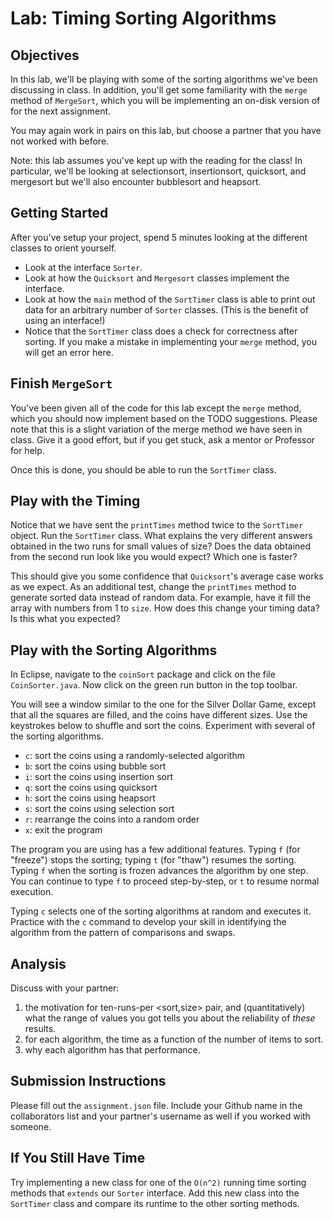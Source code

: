 # Lab: Timing Sorting Algorithms

## Objectives

In this lab, we'll be playing with some of the sorting algorithms we've been discussing in class. In addition, you'll get some familiarity with the `merge` method of `MergeSort`, which you will be implementing an on-disk version of for the next assignment.

You may again work in pairs on this lab, but choose a partner that you have not worked with before.

Note: this lab assumes you've kept up with the reading for the class! In particular, we'll be looking at selectionsort, insertionsort, quicksort, and mergesort but we'll also encounter bubblesort and heapsort.

## Getting Started

After you've setup your project, spend 5 minutes looking at the different classes to orient yourself.

* Look at the interface `Sorter`.
* Look at how the `Quicksort` and `Mergesort` classes implement the interface.
* Look at how the `main` method of the `SortTimer` class is able to print out data for an arbitrary number of `Sorter` classes. (This is the benefit of using an interface!)
* Notice that the `SortTimer` class does a check for correctness after sorting. If you make a mistake in implementing your `merge` method, you will get an error here.

## Finish `MergeSort`

You've been given all of the code for this lab except the `merge` method, which you should now implement based on the TODO suggestions. Please note that this is a slight variation of the merge method we have seen in class. Give it a good effort, but if you get stuck, ask a mentor or Professor for help.

Once this is done, you should be able to run the `SortTimer` class.

## Play with the Timing

Notice that we have sent the `printTimes` method twice to the `SortTimer` object. Run the `SortTimer` class. What explains the very different answers obtained in the two runs for small values of size? Does the data obtained from the second run look like you would expect? Which one is faster?

This should give you some confidence that `Quicksort`'s average case works as we expect. As an additional test, change the `printTimes` method to generate sorted data instead of random data. For example, have it fill the array with numbers from 1 to `size`. How does this change your timing data? Is this what you expected?

## Play with the Sorting Algorithms

In Eclipse, navigate to the `coinSort` package and click on the file `CoinSorter.java`. Now click on the green run button in the top toolbar.

You will see a window similar to the one for the Silver Dollar Game, except that all the squares are filled, and the coins have different sizes. Use the keystrokes below to shuffle and sort the coins. Experiment with several of the sorting algorithms.

* `c`: sort the coins using a randomly-selected algorithm
* `b`: sort the coins using bubble sort
* `i`: sort the coins using insertion sort
* `q`: sort the coins using quicksort
* `h`: sort the coins using heapsort
* `s`: sort the coins using selection sort
* `r`: rearrange the coins into a random order
* `x`: exit the program

The program you are using has a few additional features. Typing `f` (for "freeze") stops the sorting; typing `t` (for "thaw") resumes the sorting. Typing `f` when the sorting is frozen advances the algorithm by one step. You can continue to type `f` to proceed step-by-step, or `t` to resume normal execution.

Typing `c` selects one of the sorting algorithms at random and executes it. Practice with the `c` command to develop your skill in identifying the algorithm from the pattern of comparisons and swaps.

## Analysis

Discuss with your partner:

   1. the motivation for ten-runs-per <sort,size> pair, and (quantitatively) what the range of
      values you got tells you about the reliability of *these* results.
   2. for each algorithm, the time as a function of the number of items to sort.
   3. why each algorithm has that performance.


## Submission Instructions

Please fill out the `assignment.json` file. Include your Github name in the collaborators list and your partner's username as well if you worked with someone. 

## If You Still Have Time

Try implementing a new class for one of the `O(n^2)` running time sorting methods that `extends` our `Sorter` interface. Add this new class into the `SortTimer` class and compare its runtime to the other sorting methods.
